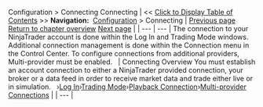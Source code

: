 ﻿
Configuration > Connecting
Connecting
| << [Click to Display Table of Contents](connecting.md) >> **Navigation:**     [Configuration](configuration-1.md) > Connecting | [Previous page](clear_browser_cache-1.md) [Return to chapter overview](configuration-1.md) [Next page](log-in-1.md) |
| --- | --- |
The connection to your NinjaTrader account is done within the Log In and Trading Mode windows. Additional connection management is done within the Connection menu in the Control Center. To configure connections from additional providers, Multi-provider must be enabled.
 
| Connecting Overview You must establish an account connection to either a NinjaTrader provided connection, your broker or a data feed in order to receive market data and trade either live or in simulation.    ›[Log In](log-in-1.md)›[Trading Mode](trading-mode-1.md)›[Playback Connection](playback_connecting_connection-1.md)›[Multi-provider Connections](multi-provider-connections-1.md) |
| --- |

